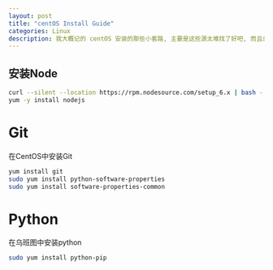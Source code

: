 ```yaml
---
layout: post
title: "centOS Install Guide"
categories: Linux
description: 我大概记的 centOS 安装的那些小套路, 主要是这些源太难找了好吧, 而且总会忘了操作其中一步, 我选择复制粘贴!!!
---
```


## 安装Node

```bash
curl --silent --location https://rpm.nodesource.com/setup_6.x | bash -
yum -y install nodejs
```

# Git

在CentOS中安装Git

```bash
yum install git
sudo yum install python-software-properties
sudo yum install software-properties-common 
```

# Python

在乌班图中安装python

```bash
sudo yum install python-pip
```